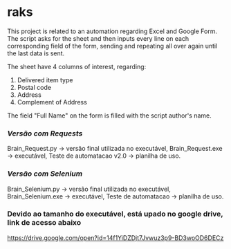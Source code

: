 # raks

This project is related to an automation regarding Excel and Google Form.
The script asks for the sheet and then inputs every line on each corresponding field of the form, sending and repeating all over again until the last data is sent.

The sheet have 4 columns of interest, regarding:
  1. Delivered item type
  2. Postal code
  3. Address
  4. Complement of Address

The field "Full Name" on the form is filled with the script author's name.

### *Versão com Requests* ###
Brain_Request.py -> versão final utilizada no executável,
Brain_Request.exe -> executável,
Teste de automatacao v2.0 -> planilha de uso.

### *Versão com Selenium* ###
Brain_Selenium.py -> versão final utilizada no executável,
Brain_Selenium.exe -> executável,
Teste de automatacao -> planilha de uso.

### Devido ao tamanho do executável, está upado no google drive, link de acesso abaixo ###
https://drive.google.com/open?id=14f1YiDZDjt7Jvwuz3p9-BD3woOD6DECz
